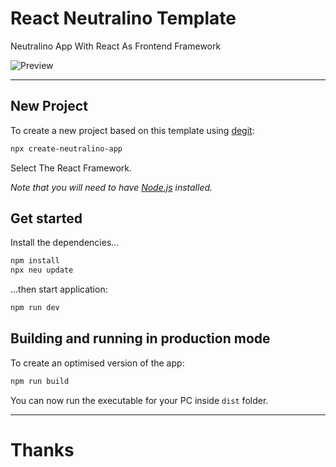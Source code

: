 # React Neutralino Template
Neutralino App With React As Frontend Framework

![Preview](https://user-images.githubusercontent.com/75035219/153858161-1481c75e-4317-4490-8964-b95af3c5fa36.png)

---
## New Project

To create a new project based on this template using [degit](https://github.com/Rich-Harris/degit):

```bash
npx create-neutralino-app
```

Select The React Framework.

*Note that you will need to have [Node.js](https://nodejs.org) installed.*


## Get started

Install the dependencies...

```bash
npm install
npx neu update
```

...then start application:

```bash
npm run dev
```

## Building and running in production mode

To create an optimised version of the app:

```bash
npm run build
```

You can now run the executable for your PC inside `dist` folder.

---
# Thanks
